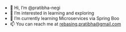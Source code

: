 - 👋 Hi, I’m @pratibha-negi
- 👀 I’m interested in learning and exploring
- 🌱 I’m currently learning Microservices via Spring Boo
- 📫 You can reach me at rebasing.pratibha@gmail.com

<!---
pratibha-negi/pratibha-negi is a ✨ special ✨ repository because its `README.md` (this file) appears on your GitHub profile.
You can click the Preview link to take a look at your changes.
--->
